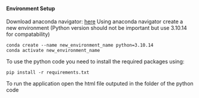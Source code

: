 #### Environment Setup
Download anaconda navigator: [here](https://www.anaconda.com/download)
Using anaconda navigator create a new environment (Python version should not be important but use 3.10.14 for compatability)

```
conda create --name new_environment_name python=3.10.14
conda activate new_environment_name
```

To use the python code you need to install the required packages using:

```
pip install -r requirements.txt
```

To run the application open the html file outputed in the folder of the python code
